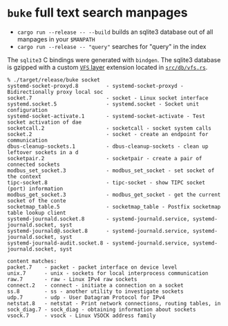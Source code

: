 # `buke` full text search manpages

- `cargo run --release -- --build` builds an sqlite3 database out of all manpages in your `$MANPATH`
- `cargo run --release -- "query"` searches for "query" in the index

The `sqlite3` C bindings were generated with `bindgen`. The sqlite3 database is gzipped with a custom [`VFS` layer](https://sqlite.org/vfs.html) extension located in [`src/db/vfs.rs`](./src/db/vfs.rs).

```shell
% ./target/release/buke socket
systemd-socket-proxyd.8         - systemd-socket-proxyd - Bidirectionally proxy local soc
socket.7                        - socket - Linux socket interface
systemd.socket.5                - systemd.socket - Socket unit configuration
systemd-socket-activate.1       - systemd-socket-activate - Test socket activation of dae
socketcall.2                    - socketcall - socket system calls
socket.2                        - socket - create an endpoint for communication
dbus-cleanup-sockets.1          - dbus-cleanup-sockets - clean up leftover sockets in a d
socketpair.2                    - socketpair - create a pair of connected sockets
modbus_set_socket.3             - modbus_set_socket - set socket of the context
tipc-socket.8                   - tipc-socket - show TIPC socket (port) information
modbus_get_socket.3             - modbus_get_socket - get the current socket of the conte
socketmap_table.5               - socketmap_table - Postfix socketmap table lookup client
systemd-journald.socket.8       - systemd-journald.service, systemd-journald.socket, syst
systemd-journald@.socket.8      - systemd-journald.service, systemd-journald.socket, syst
systemd-journald-audit.socket.8 - systemd-journald.service, systemd-journald.socket, syst

content matches:
packet.7    - packet - packet interface on device level
unix.7      - unix - sockets for local interprocess communication
raw.7       - raw - Linux IPv4 raw sockets
connect.2   - connect - initiate a connection on a socket
ss.8        - ss - another utility to investigate sockets
udp.7       - udp - User Datagram Protocol for IPv4
netstat.8   - netstat - Print network connections, routing tables, in
sock_diag.7 - sock_diag - obtaining information about sockets
vsock.7     - vsock - Linux VSOCK address family
```
